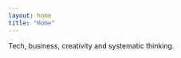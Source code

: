 ```yaml
---
layout: home
title: "Home"
---
```


<div class="intro">
  <p>Tech, business, creativity and systematic thinking.</p>
</div>
